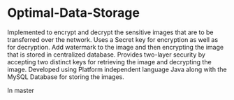 # Optimal-Data-Storage
Implemented to encrypt and decrypt the sensitive images that are to be transferred over the network.
Uses a Secret key for encryption as well as for decryption.
Add watermark to the image and then encrypting the image that is stored in centralized database.
Provides two-layer security by accepting two distinct keys for retrieving the image and decrypting the image.
Developed using Platform independent language Java along with the MySQL Database for storing the images.

In master
